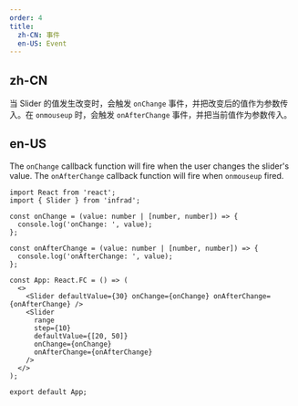 ```yaml
---
order: 4
title:
  zh-CN: 事件
  en-US: Event
---
```


## zh-CN

当 Slider 的值发生改变时，会触发 `onChange` 事件，并把改变后的值作为参数传入。在 `onmouseup` 时，会触发 `onAfterChange` 事件，并把当前值作为参数传入。

## en-US

The `onChange` callback function will fire when the user changes the slider's value. The `onAfterChange` callback function will fire when `onmouseup` fired.

```tsx
import React from 'react';
import { Slider } from 'infrad';

const onChange = (value: number | [number, number]) => {
  console.log('onChange: ', value);
};

const onAfterChange = (value: number | [number, number]) => {
  console.log('onAfterChange: ', value);
};

const App: React.FC = () => (
  <>
    <Slider defaultValue={30} onChange={onChange} onAfterChange={onAfterChange} />
    <Slider
      range
      step={10}
      defaultValue={[20, 50]}
      onChange={onChange}
      onAfterChange={onAfterChange}
    />
  </>
);

export default App;
```

